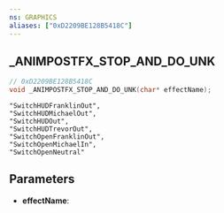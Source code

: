 ```yaml
---
ns: GRAPHICS
aliases: ["0xD2209BE128B5418C"]
---
```

## _ANIMPOSTFX_STOP_AND_DO_UNK

```c
// 0xD2209BE128B5418C
void _ANIMPOSTFX_STOP_AND_DO_UNK(char* effectName);
```

```
"SwitchHUDFranklinOut",  
"SwitchHUDMichaelOut",  
"SwitchHUDOut",  
"SwitchHUDTrevorOut",  
"SwitchOpenFranklinOut",  
"SwitchOpenMichaelIn",  
"SwitchOpenNeutral"  
```

## Parameters
* **effectName**:

